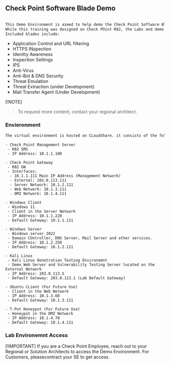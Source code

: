 ## Check Point Software Blade Demo

```txt

This Demo Environment is aimed to help demo the Check Point Software Blades. 
While this training was designed on Check POint R82, the Labs and demo should work with other Check Point versions. 
Included blades include:
```
- Application Control and URL filtering
- HTTPS INspection
- Idenitty Awareness
- Inspection Settings
- IPS
- Anti-Virus
- Anti-Bot & DNS Security
- Threat Emulation
- Threat Extraction (under Development)
- Mail Transfer Agent (Under Development)

[!NOTE]
> To request more content, contact your regional architect.

### Envieronment

```txt
The virtual environment is hosted on CLoudShare. it consists of the following nodes:
```
```
- Check Point Management Server
 - R82 SMS
 - IP Address: 10.1.1.100
```
```
- Check Point Gateway
 - R82 GW
 - Interfaces:
  - 10.1.1.111 Main IP Address (Management Network)
  - External: 203.0.113.111
  - Server Network: 10.1.2.111
  - Web Network: 10.1.3.111
  - DMZ Network: 10.1.4.111
```
```
- Windows Client
 - Windows 11
 - Client in the Server Network
 - IP Address: 10.1.1.220
 - Default Gateway: 10.1.1.111
```
```
- Windows Server
 - Windows server 2022
 - Domain COntroller, DNS Server, Mail Server and other services.
 - IP Address: 10.1.2.250
 - Default Gateway: 10.1.2.111
```
```
- Kali Linux
 - Kali Linux Oenetration Testing Environemnt
 - Demo Web Server and Vulnerability Testing Server located on the External Network
 - IP Address: 203.0.113.5
 - Default Gateway: 203.0.113.1 (Lab Default Gateway)
```
```
- Ubuntu CLient (For Future Use)
 - Client in the Web Network
 - IP Address: 10.1.3.60
 - Default Gateway: 10.1.3.111
```
```
- T-Pot Honeypot (For Future Use)
 - Honeypot in the DMZ Network
 - IP Address: 10.1.4.70
 - Default Gateway: 10.1.4.111
```

### Lab Environemnt Access


[!IMPORTANT]
If you are a Check Point Employee, reach out to your Regional or Solution Architects to access the Demo Environment. For Customers, pleasecontract your SE to get access.


